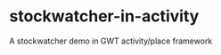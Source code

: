 stockwatcher-in-activity
========================

A stockwatcher demo in GWT activity/place framework